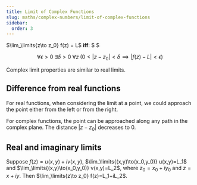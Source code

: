 ```yaml
---
title: Limit of Complex Functions
slug: maths/complex-numbers/limit-of-complex-functions
sidebar:
  order: 3
---
```


$\lim_\limits{z\to z_0} f(z) = L$ **iff**: $ $

```math
\forall{\epsilon>0}\;
\exists{\delta>0}\;
\forall{z}\;
(0<|z-z_0|<\delta\implies{|f(z)-L|<\epsilon})
```

Complex limit properties are similar to real limits.

## Difference from real functions

For real functions, when considering the limit at a point, we could approach the
point either from the left or from the right.

For complex functions, the point can be approached along any path in the complex
plane. The distance $\lvert z − z_0 \rvert$ decreases to $0$.

## Real and imaginary limits

Suppose $f(z)=u(x,y)+iv(x,y)$, $\lim_\limits{(x,y)\to(x_0,y_0)} u(x,y)=L_1$ and
$\lim_\limits{(x,y)\to(x_0,y_0)} v(x,y)=L_2$, where $z_0 = x_0 + iy_0$ and
$z=x+iy$. Then $\lim_\limits{z\to z_0} f(z)=L_1+iL_2$.
